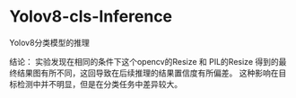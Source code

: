 # Yolov8-cls-Inference
Yolov8分类模型的推理


结论：
    实验发现在相同的条件下这个opencv的Resize 和 PIL的Resize 得到的最终结果图有所不同，这回导致在后续推理的结果置信度有所偏差。
    这种影响在目标检测中并不明显，但是在分类任务中差异较大。